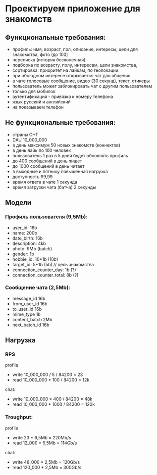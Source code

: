 # Проектируем приложение для знакомств

## Функциональные требования:

- профиль: имя, возраст, пол, описание, интересы, цели для знакомства, фото (до 100)
- переписка (история бесконечная)
- подборка по возрасту, полу, интересам, цели знакомства, 
- сортировка: приоритет на лайкам, по геолокации
- при обоюдном интересе открывается чат для общения
- в чате голосовые сообщение, видео (30 секунд), текст, стикеры
- пользователь может заблокировать чат с другим пользователем
- только для мобилок
- аутентификация - привязка к номеру телефона
- язык русский и английский
- на показываем телефон


## Не функциональные требования:

- страны СНГ
- DAU 10_000_000
- в день максимум 50 новых знакомств (коннектов)
- в день лайк по 100 человек
- пользователь 1 раз в 5 дней будет обновлять профиль
- до 400 сообщений в день пишет
- до 1000 сообщений в день читает
- в выходные и пятницу повышенная нагрузка
- доступность 99,99
- время ответа в чате 1 секунда
- время загрузки чата (батча) 2 секунды

## Модели

### Профиль пользователя (9,5Mb):

- user_id: 16b
- name: 200b
- date_birth: 16b
- description: 4kb
- photo: 9Mb (batch)
- gender: 1b
- hobbie_id: 10*1b (10b)
- target_id: 5*1b (5b) // цель знакомства
- connection_counter_day: 1b (?)
- connection_counter_total: 8b (?)

### Сообщение чата (2,5Mb):

- message_id 16b
- from_user_id 16b
- to_user_id 16b
- mime_type 1b
- content_batch 2Mb
- next_batch_id 16b


## Нагрузка

### RPS

profile
- write 10_000_000 / 5 / 84200 = 23
- read 10_000_000 * 100 / 84200 = 12k

chat:
- write 10_000_000 * 400 / 84200 = 48k
- read 10_000_000 * 1000 / 84200 = 120k
  
### Troughput:

profile
- write 23 * 9,5Mb = 220Mb/s
- read 12_000 * 9,5Mb = 114Gb/s

chat:
- write 48_000 * 2,5Mb = 120Gb/s
- read 120_000 * 2,5Mb = 300Gb/s
